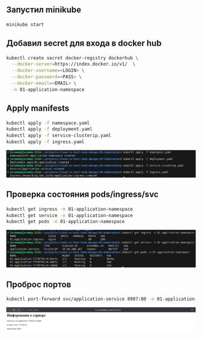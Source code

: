 ## Запустил minikube
```bash
minikube start
```
## Добавил secret для входа в docker hub
```bash
kubectl create secret docker-registry dockerhub \
  --docker-server=https://index.docker.io/v1/  \
  --docker-username=<LOGIN> \
  --docker-password=<PASS> \
  --docker-email=<EMAIL> \
  -n 01-application-namespace
```

## Apply manifests
```bash
kubectl apply -f namespace.yaml
kubectl apply -f deployment.yaml
kubectl apply -f service-clusterip.yaml
kubectl apply -f ingress.yaml
```

![alt text](imgs/appply.png)
## Проверка состояния pods/ingress/svc
```bash
kubectl get ingress -n 01-application-namespace
kubectl get service -n 01-application-namespace
kubectl get pods -n 01-application-namespace
```
![alt text](imgs/check.png)
## Проброс портов
```bash
kubectl port-forward svc/application-service 8907:80 -n 01-application-namespace
```
![alt text](imgs/port-forward.png)